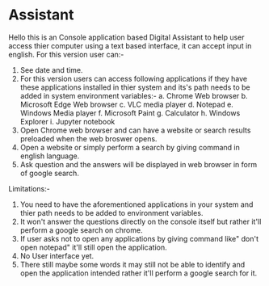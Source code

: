 # Assistant
Hello this is an Console application based Digital Assistant to help user access thier computer using a text based interface, it can accept input in english.
For this version user can:-
1. See date and time.
2. For this version users can access following applications if they have these applications installed in thier system and its's path needs to be added in system environment       variables:-
  a. Chrome Web browser
  b. Microsoft Edge Web browser
  c. VLC media player
  d. Notepad
  e. Windows Media player
  f. Microsoft Paint
  g. Calculator
  h. Windows Explorer
  i. Jupyter notebook
3. Open Chrome web browser and can have a website or search results preloaded when the web broswer opens.
4. Open a website or simply perform a search by giving command in english language.
5. Ask question and the answers will be displayed in web browser in form of google search.

Limitations:-
1. You need to have the aforementioned applications in your system and thier path needs to be added to environment variables.
2. It won't answer the questions directly on the console itself but rather it'll perform a google search on chrome.
3. If user asks not to open any applications by giving command like" don't open notepad" it'll still open the application.
4. No User interface yet.
5. There still maybe some words it may still not be able to identify and open the application intended rather it'll perform a google search for it.
